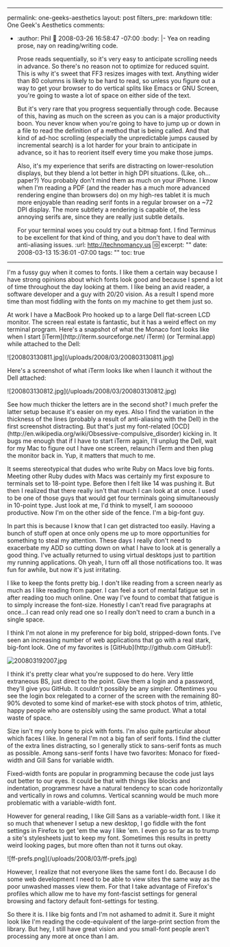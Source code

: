 ----- 
permalink: one-geeks-aesthetics
layout: post
filters_pre: markdown
title: One Geek's Aesthetics
comments: 
- :author: Phil
  :date: 2008-03-26 16:58:47 -07:00
  :body: |-
    Yea on reading prose, nay on reading/writing code.
    
    Prose reads sequentially, so it's very easy to anticipate scrolling needs in advance. So there's no reason not to optimize for reduced squint. This is why it's sweet that FF3 resizes images with text. Anything wider than 80 columns is likely to be hard to read, so unless you figure out a way to get your browser to do vertical splits like Emacs or GNU Screen, you're going to waste a lot of space on either side of the text.
    
    But it's very rare that you progress sequentially through code. Because of this, having as much on the screen as you can is a major productivity boon. You never know when you're going to have to jump up or down in a file to read the definition of a method that is being called. And that kind of ad-hoc scrolling (especially the unpredictable jumps caused by incremental search) is a lot harder for your brain to anticipate in advance, so it has to reorient itself every time you make those jumps.
    
    Also, it's my experience that serifs are distracting on lower-resolution displays, but they blend a lot better in high DPI situations. (Like, oh... paper?) You probably don't mind them as much on your iPhone. I know when I'm reading a PDF (and the reader has a much more advanced rendering engine than browsers do) on my high-res tablet it is much more enjoyable than reading serif fonts in a regular browser on a ~72 DPI display. The more subtlety a rendering is capable of, the less annoying serifs are, since they are really just subtle details.
    
    For your terminal woes you could try out a bitmap font. I find Terminus to be excellent for that kind of thing, and you don't have to deal with anti-aliasing issues.
  :url: http://technomancy.us
  :id: 
excerpt: ""
date: 2008-03-13 15:36:01 -07:00
tags: ""
toc: true
-----
<p>I'm a fussy guy when it comes to fonts. I like them a certain way because I have strong opinions about which fonts look good and because I spend a lot of time throughout the day looking at them. I like being an avid reader, a software developer and a guy with 20/20 vision. As a result I spend more time than most fiddling with the fonts on my machine to get them just so.

<p>At work I have a MacBook Pro hooked up to a large Dell flat-screen LCD monitor. The screen real estate is fantastic, but it has a weird effect on my terminal program. Here's a snapshot of what the Monaco font looks like when I start [iTerm](http://iterm.sourceforge.net/ iTerm) (or Terminal.app) while attached to the Dell:

<p>![200803130811.jpg](/uploads/2008/03/200803130811.jpg)

<p>Here's a screenshot of what iTerm looks like when I launch it without the Dell attached:

<p>![200803130812.jpg](/uploads/2008/03/200803130812.jpg)

<p>See how much thicker the letters are in the second shot? I much prefer the latter setup because it's easier on my eyes. Also I find the variation in the thickness of the lines (probably a result of anti-aliasing with the Dell) in the first screenshot distracting. But that's just my font-related [OCD](http://en.wikipedia.org/wiki/Obsessive-compulsive_disorder) kicking in. It bugs me enough that if I have to start iTerm again, I'll unplug the Dell, wait for my Mac to figure out I have one screen, relaunch iTerm and then plug the monitor back in. Yup, it matters that much to me.

<p>It seems stereotypical that dudes who write Ruby on Macs love big fonts. Meeting other Ruby dudes with Macs was certainly my first exposure to terminals set to 18-point type. Before then I felt like 14 was pushing it. But then I realized that there really isn't that much I can look at at once. I used to be one of those guys that would get four terminals going simultaneously in 10-point type. Just look at me, I'd think to myself, I am soooooo productive. Now I'm on the other side of the fence. I'm a big-font guy.

<p>In part this is because I know that I can get distracted too easily. Having a bunch of stuff open at once only opens me up to more opportunities for something to steal my attention. These days I really don't need to exacerbate my ADD so cutting down on what I have to look at is generally a good thing. I've actually returned to using virtual desktops just to partition my running applications. Oh yeah, I turn off all those notifications too. It was fun for awhile, but now it's just irritating.

<p>I like to keep the fonts pretty big. I don't like reading from a screen nearly as much as I like reading from paper. I can feel a sort of mental fatigue set in after reading too much online. One way I've found to combat that fatigue is to simply increase the font-size. Honestly I can't read five paragraphs at once...I can read only read one so I really don't need to cram a bunch in a single space.


<p>I think I'm not alone in my preference for big bold, stripped-down fonts. I've seen an increasing number of web applications that go with a real stark, big-font look. One of my favorites is [GitHub](http://github.com GitHub!):

<p>

![200803192007.jpg](/uploads/2008/03/200803192007.jpg)

<p>I think it's pretty clear what you're supposed to do here. Very little extraneous BS, just direct to the point. Give them a login and a password, they'll give you GitHub. It couldn't possibly be any simpler. Oftentimes you see the login box relegated to a corner of the screen with the remaining 80-90% devoted to some kind of market-ese with stock photos of trim, athletic, happy people who are ostensibly using the same product. What a total waste of space.

<p>Size isn't my only bone to pick with fonts. I'm also quite particular about which faces I like. In general I'm not a big fan of serif fonts. I find the clutter of the extra lines distracting, so I generally stick to sans-serif fonts as much as possible. Among sans-serif fonts I have two favorites: Monaco for fixed-width and Gill Sans for variable width.

<p>Fixed-width fonts are popular in programming because the code just lays out better to our eyes. It could be that with things like blocks and indentation, programmesr have a natural tendency to scan code horizontally and vertically in rows and columns. Vertical scanning would be much more problematic with a variable-width font.


<p>However for general reading, I like Gill Sans as a variable-width font. I like it so much that whenever I setup a new desktop, I go fiddle with the font settings in Firefox to get 'em the way I like 'em. I even go so far as to trump a site's stylesheets just to keep my font. Sometimes this results in pretty weird looking pages, but more often than not it turns out okay.

<p>![ff-prefs.png](/uploads/2008/03/ff-prefs.jpg)

<p>However, I realize that not everyone likes the same font I do. Because I do some web development I need to be able to view sites the same way as the poor unwashed masses view them. For that I take advantage of Firefox's profiles which allow me to have my font-fascist settings for general browsing and factory default font-settings for testing.

<p>So there it is. I like big fonts and I'm not ashamed to admit it. Sure it might look like I'm reading the code-equivalent of the large-print section from the library. But hey, I still have great vision and you small-font people aren't processing any more at once than I am.

